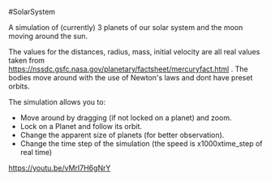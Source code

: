 #SolarSystem

A simulation of (currently) 3 planets of our solar system and the moon moving around the sun.

The values for the distances, radius, mass, initial velocity are all real values taken from https://nssdc.gsfc.nasa.gov/planetary/factsheet/mercuryfact.html .
The bodies move around with the use of Newton's laws and dont have preset orbits.

The simulation allows you to:

- Move around by dragging (if not locked on a planet) and zoom.
- Lock on a Planet and follow its orbit.
- Change the apparent size of planets (for better observation).
- Change the time step of the simulation (the speed is x1000xtime_step of real time)



https://youtu.be/vMrI7H6gNrY
